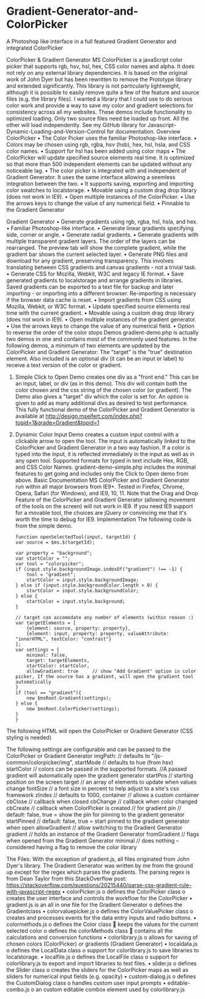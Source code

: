 # Gradient-Generator-and-ColorPicker
A Photoshop like interface in a full featured Gradient Generator and integrated ColorPicker

ColorPicker & Gradient Generator
MS ColorPicker is a javaScript color picker that supports rgb, hsv, hsl, hex, CSS color names and alpha. It does not rely on any external library dependencies. It is based on the original work of John Dyer but has been rewritten to remove the Prototype library and extended significantly. 
This library is not particularly lightweight, although it is possible to easily remove quite a few of the feature and source files (e.g. the library files). I wanted a library that I could use to do serious color work and provide a way to save my color and gradient selections for consistency across all my websites.
These demos include functionality to optimized loading. Only two source files need be loaded up front. All the other will load independently. See my GitHub library for Javascript-Dynamic-Loading-and-Version-Control for documentation.
Overview
ColorPicker
•	The Color Picker uses the familiar Photoshop-like interface.
•	Colors may be chosen using rgb, rgba, hsv (hsb), hex, hsl, hsla, and CSS color names.
•	Support for hsl has been added using color maps
•	The ColorPicker will update specified source elements real time. It is optimized so that more than 500 independent elements can be updated without any noticeable lag.
•	The color picker is integrated with and independent of Gradient Generator. It uses the same interface allowing a seemless integration between the two.
•	It supports saving, exporting and importing color swatches to localstorage.
•	Movable using a custom drag drop library (does not work in IE9).
•	Open multiple instances of the ColorPicker.
•	Use the arrows keys to change the value of any numerical field.
•	Pinnable to the Gradient Generator

Gradient Generator
•	Generate gradients using rgb, rgba, hsl, hsla, and hex.
•	Familiar Photoshop-like interface.
•	Generate linear gradients specifying side, corner or angle.
•	Generate radial gradients.
•	Generate gradients with multiple transparent gradient layers. The order of the layers can be rearranged. The preview tab will show the complete gradient, while the gradient bar shows the current selected layer.
•	Generate PNG files and download for any gradient, preserving transparency. This involves translating between CSS gradients and canvas gradients - not a trivial task.
•	Generate CSS for Mozilla, Webkit, W3C and legacy IE format.
•	Save generated gradients to localstorage and arrange gradients in libraries. Saved gradients can be exported to a text file for backup and later importing - or importing into a different browser. Re-importing is necessary if the browser data cache is reset.
•	Import gradients from CSS using Mozilla, Webkit, or W3C format.
•	Update specified source elements real time with the current gradient.
•	Movable using a custom drag drop library (does not work in IE9).
•	Open multiple instances of the gradient generator.
•	Use the arrows keys to change the value of any numerical field.
•	Option to reverse the order of the color stops
Demos
gradient-demo.php is actually two demos in one and contains most of the commonly used features.
In the following demos, a minimum of two elements are updated by the ColorPicker  and Gradient Generator: The "target" is the "true" destination element. Also included is an optional div (it can be an input or label) to receive a text version of the color or gradient.
1)	Simple Click to Open Demo creates one div as a "front end." This can be an input, label, or div (as in this demo). This div will contain both the color chosen and the css string of the chosen color (or gradient). The Demo also gives a "target" div which the color is set for. An option is given to add as many additional divs as desired to test performance.
This fully functional demo of the ColorPicker and Gradient Generator is available at http://design.mseifert.com/index.php?topid=1&grade=Gradient&topid=1
2)	Dynamic Color Input Demo creates a custom input control with a clickable arrow to open the tool. The input is automatically linked to the ColorPicker and Gradient Generator in a two way fashion. If a color is typed into the input, it is reflected immediately in the input as well as in any open tool. Supported formats for typed in text include Hex, RGB, and CSS Color Names.
gradient-demo-simple.php includes the minimal features to get going and includes only the Click to Open demo from above.
Basic Documentation
MS ColorPicker and Gradient Generator run within all major browsers from IE9+. Tested in Firefox, Chrome, Opera, Safari (for Windows), and IE9, 10, 11. Note that the Drag and Drop Feature of the ColorPicker and Gradient Generator (allowing movement of the tools on the screen) will not work in IE9. If you need IE9 support for a movable tool, the choices are jQuery or convincing me that it's worth the time to debug for IE9.
Implementation
The following code is from the simple demo.

	    function openSelectedTool(input, targetId) {
		var source = $ms.$(targetId);
		
		var property = "background";
		var startColor = "";
		var tool = "colorpicker";
		if (input.style.backgroundImage.indexOf("gradient") !== -1) {
		    tool = "gradient";
		    startColor = input.style.backgroundImage;
		} else if (input.style.backgroundColor.length > 0) {
		    startColor = input.style.backgroundColor;
		} else {
		    startColor = input.style.background;
		}
		
		// target can accomodate any number of elements (within reason :)
		var targetElements = [
		    {element: source, property: property},
		    {element: input, property: property, valueAttribute: "innerHTML", textColor: "contrast"}
		];
		var settings = {
		    minimal: false,
		    target: targetElements,
		    startColor: startColor,
		    allowGradient: true	    // show "Add Gradient" option in color picker, If the source has a gradient, will open the gradient tool automatically
		}
		if (tool == "gradient"){
		    new $msRoot.Gradient(settings);
		} else {
		    new $msRoot.ColorPicker(settings);
		}
	    }
The following HTML will open the ColorPicker or Gradient Generator (CSS styling is needed)
	<div onclick="openSelectedTool(this, 'target')"></div>
	<div id="target"></div>

The following settings are configurable and can be passed to the ColorPicker or Gradient Generator
imgPath: 		// defaults to "/js-common/colorpicker/img",
startMode		// defaults to hue (from hsv)
startColor		// colors can be passed in the supported formats. 
//A passed gradient will automatically open the gradient generator
startPos		// starting position on the screen
target			// an array of elements to update when values change
fontSize		// a font size in percent to help adjust to a site's css framework
zIndex			// defaults to 1000,
container		// allows a custom container
cbClose		// callback when closed
cbChange		// callback when color changed
cbCreate		// callback when ColorPicker is created
// for gradient
pin			// default: false, true = show the pin for pinning to the gradient generator
startPinned		// default: false, true = start pinned to the gradient generator when open
allowGradient		// allow switching to the Gradient Generator
gradient		// holds an instance of the Gradient Generator
fromGradient		// flags when opened from the Gradient Generator
minimal		// does nothing – considered having a flag to remove the color library

The Files:
With the exception of gradient.js, all files originated from John Dyer's library. The Gradient Generator was written by me from the ground up except for the regex which parses the gradients. The parsing regex is from Dean Taylor from this StackOverflow post: 
https://stackoverflow.com/questions/20215440/parse-css-gradient-rule-with-javascript-regex
•	colorPicker.js 
o	defines the ColorPicker class
o	creates the user interface and controls the workflow for the ColorPicker
•	gradient.js is an all in one file for the Gradient Generator
o	defines the Gradientclass
•	colorvaluepicker.js 
o	defines the ColorValuePicker class
o	creates and processes events for the data entry inputs and radio buttons.
•	colormethods.js
o	defines the Color class
	keeps the values for the current selected color
o	defines the colorMethods class
	contains all the calculations and conversion functions
•	colorlibrary.js
o	allows for saving of chosen colors (ColorPicker) or gradients (Gradient Generator)
•	localdata.js
o	defines the LocalData class
o	support for colorlibrary.js to save libraries to localstorage.
•	localfile.js
o	defines the LocalFile class
o	support for colorlibrary.js to export and import libraries to text files.
•	slider.js
o	defines the Slider class
o	creates the sliders for the ColorPicker maps as well as sliders for numerical input fields (e.g. opacity)
•	custom-dialog.js
o	defines the CustomDialog class
o	handles custom user input prompts
•	editable-combo.js
o	an custom editable combox element used by colorlibrary.js

